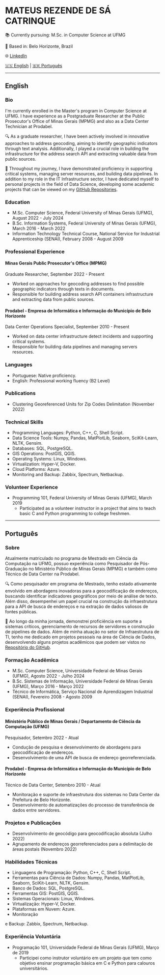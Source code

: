 # MATEUS REZENDE DE SÁ CATRINQUE

📚 Currently pursuing: M.Sc. in Computer Science at UFMG

📍 Based in: Belo Horizonte, Brazil

🌐 [LinkedIn](https://www.linkedin.com/in/mcatrinque) 

 [🇺🇸 English](#english) | [🇧🇷 Português](#português)
 
---

## English

### Bio
I'm currently enrolled in the Master's program in Computer Science at UFMG. I have experience as a Postgraduate Researcher at the Public Prosecutor's Office of Minas Gerais (MPMG) and also as a Data Center Technician at Prodabel.

🔍 As a graduate researcher, I have been actively involved in innovative approaches to address geocoding, aiming to identify geographic indicators through text analysis. Additionally, I played a crucial role in building the infrastructure for the address search API and extracting valuable data from public sources.

💼 Throughout my journey, I have demonstrated proficiency in supporting critical systems, managing server resources, and building data pipelines. In addition to my role in the IT Infrastructure sector, I have dedicated myself to personal projects in the field of Data Science, developing some academic projects that can be viewed on my [GitHub Repositories](https://github.com/mcatrinque?tab=repositories).

### Education
- M.Sc. Computer Science, Federal University of Minas Gerais (UFMG), August 2022 - July 2024
- B.Sc. Information Systems, Federal University of Minas Gerais (UFMG), March 2016 - March 2022
- Information Technology Technical Course, National Service for Industrial Apprenticeship (SENAI), February 2008 - August 2009

### Professional Experience
#### Minas Gerais Public Prosecutor's Office (MPMG)
Graduate Researcher, September 2022 - Present
- Worked on approaches for geocoding addresses to find possible geographic indicators through texts in documents.
- Responsible for building address search API containers infrastructure and extracting data from public sources.

#### Prodabel - Empresa de Informática e Informação do Município de Belo Horizonte
Data Center Operations Specialist, September 2010 - Present
- Worked on data center infrastructure detect incidents and supporting critical systems.
- Responsible for building data pipelines and managing servers resources.

### Languages
- Portuguese: Native proficiency.
- English: Professional working fluency (B2 Level)

### Publications
- Clustering Georeferenced Units for Zip Codes Delimitation (November 2022)

### Technical Skills
- Programming Languages: Python, C++, C, Shell Script.
- Data Science Tools: Numpy, Pandas, MatPlotLib, Seaborn, SciKit-Learn, NLTK, Gensim. 
- Databases: SQL, PostgreSQL.
- GIS Operations: PostGIS, QGIS.
- Operating Systems: Linux, Windows.
- Virtualization: Hyper-V, Docker.
- Cloud Platforms: Azure.
- Monitoring and Backup: Zabbix, Spectrum, Netbackup.

### Volunteer Experience
- Programming 101, Federal University of Minas Gerais (UFMG), March 2019
  - Participated as a volunteer instructor in a project that aims to teach basic C and Python programming to college freshmen.

---

## Português

### Sobre

Atualmente matriculado no programa de Mestrado em Ciência da Computação na UFMG, possuo experiência como Pesquisador de Pós-Graduação no Ministério Público de Minas Gerais (MPMG) e também como Técnico de Data Center na Prodabel.

🔍 Como pesquisador em programa de Mestrado, tenho estado ativamente envolvido em abordagens inovadoras para a geocodificação de endereços, buscando identificar indicadores geográficos por meio de análise de texto. Além disso, desempenhei um papel crucial na construção da infraestrutura para a API de busca de endereços e na extração de dados valiosos de fontes públicas.

💼 Ao longo da minha jornada, demonstrei proficiência em suporte a sistemas críticos, gerenciamento de recursos de servidores e construção de pipelines de dados. Além de minha atuação no setor de Infraestrutura de TI, tenho me dedicado em projetos pessoais na área de Ciência de Dados, desenvolvendo alguns projetos acadêmicos que podem ser vistos no [Repositório do GitHub](https://github.com/mcatrinque?tab=repositories).

### Formação Acadêmica
- M.Sc. Computer Science, Universidade Federal de Minas Gerais (UFMG), Agosto 2022 - Julho 2024
- B.Sc. Sistemas de Informação, Universidade Federal de Minas Gerais (UFMG), Março 2016 - Março 2022
- Técnico de Informática, Serviço Nacional de Aprendizagem Industrial (SENAI), Fevereiro 2008 - Agosto 2009

### Experiência Profissional
#### Ministério Público de Minas Gerais / Departamento de Ciência da Computação (UFMG)
Pesquisador, Setembro 2022 - Atual
- Condução de pesquisa e desenvolvimento de abordagens para geocodificação de endereços.
- Desenvolvimento de uma API de busca de endereço georreferenciada.

#### Prodabel - Empresa de Informática e Informação do Município de Belo Horizonte
Técnico de Data Center, Setembro 2010 - Atual
- Monitoração e suporte de infraestrutura dos sistemas no Data Center da Prefeitura de Belo Horizonte.
- Desenvolvimento de automatizações do processo de transferência de dados entre servidores.

### Projetos e Publicações
- Desenvolvimento de geocódigo para geocodificação absoluta (Julho 2022)
- Agrupamento de endereços georreferenciados para a delimitação de áreas postais (Novembro 2022)

### Habilidades Técnicas
- Linguagens de Programação: Python, C++, C, Shell Script.
- Ferramentas para Ciência de Dados: Numpy, Pandas, MatPlotLib, Seaborn, SciKit-Learn, NLTK, Gensim.
- Banco de Dados: SQL, PostgreSQL.
- Ferramentas GIS: PostGIS, QGIS.
- Sistemas Operacionais: Linux, Windows.
- Virtualização: Hyper-V, Docker.
- Plataformas em Nuvem: Azure.
- Monitoração

 e Backup: Zabbix, Spectrum, Netbackup.

### Experiência Voluntária
- Programação 101, Universidade Federal de Minas Gerais (UFMG), Março de 2019
  - Participei como instrutor voluntário em um projeto que tem como objetivo ensinar programação básica em C e Python para calouros universitários.
```
